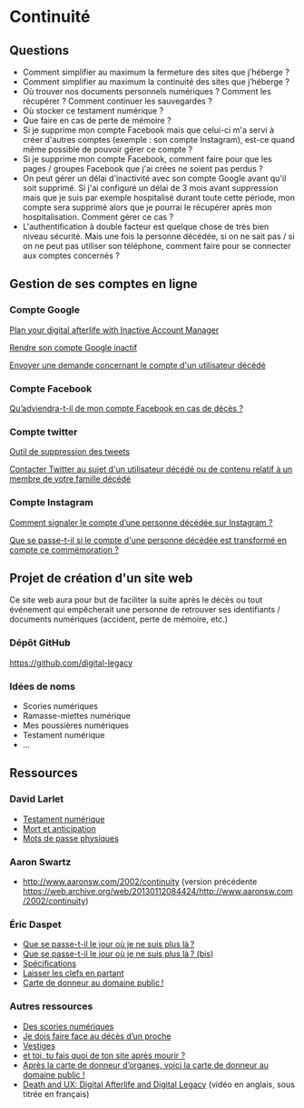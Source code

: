 # Continuité

## Questions 

* Comment simplifier au maximum la fermeture des sites que j’héberge ? 
* Comment simplifier au maximum la continuité des sites que j’héberge ? 
* Où trouver nos documents personnels numériques ? Comment les récupérer ? Comment continuer les sauvegardes ?
* Où stocker ce testament numérique ? 
* Que faire en cas de perte de mémoire ?
* Si je supprime mon compte Facebook mais que celui-ci m'a servi à créer d'autres comptes (exemple : son compte Instagram), est-ce quand même possible de pouvoir gérer ce compte ? 
* Si je supprime mon compte Facebook, comment faire pour que les pages / groupes Facebook que j'ai crées ne soient pas perdus ? 
* On peut gérer un délai d'inactivité avec son compte Google avant qu'il soit supprimé. Si j'ai configuré un délai de 3 mois avant suppression mais que je suis par exemple hospitalisé durant toute cette période, mon compte sera supprimé alors que je pourrai le récupérer après mon hospitalisation. Comment gérer ce cas ? 
* L'authentification à double facteur est quelque chose de très bien niveau sécurité. Mais une fois la personne décédée, si on ne sait pas / si on ne peut pas utiliser son téléphone, comment faire pour se connecter aux comptes concernés ?

## Gestion de ses comptes en ligne 

### Compte Google 

[Plan your digital afterlife with Inactive Account Manager](http://dataliberation.blogspot.fr/2013/04/plan-your-digital-afterlife-with.html)

[Rendre son compte Google inactif](https://myaccount.google.com/u/1/inactive)

[Envoyer une demande concernant le compte d'un utilisateur décédé](https://support.google.com/accounts/troubleshooter/6357590?hl=fr)

### Compte Facebook 

[Qu’adviendra-t-il de mon compte Facebook en cas de décès ?](https://www.facebook.com/help/103897939701143)

### Compte twitter 

[Outil de suppression des tweets](https://github.com/edas/TweetDeletion)

[Contacter Twitter au sujet d'un utilisateur décédé ou de contenu relatif à un membre de votre famille décédé](https://support.twitter.com/articles/20169423)

### Compte Instagram

[Comment signaler le compte d’une personne décédée sur Instagram ?](https://help.instagram.com/264154560391256)

[Que se passe-t-il si le compte d'une personne décédée est transformé en compte ce commémoration ?](https://help.instagram.com/231764660354188)

## Projet de création d'un site web
Ce site web aura pour but de faciliter la suite après le décès ou tout événement qui empêcherait une personne de retrouver ses identifiants / documents numériques (accident, perte de mémoire, etc.)

### Dépôt GitHub
https://github.com/digital-legacy

### Idées de noms 
* Scories numériques
* Ramasse-miettes numérique
* Mes poussières numériques 
* Testament numérique
* ... 

## Ressources 
### David Larlet
* [Testament numérique](https://larlet.fr/david/blog/2013/testament-numerique/)
* [Mort et anticipation](https://larlet.fr/david/blog/2013/mort-anticipation/)
* [Mots de passe physiques](https://larlet.fr/david/blog/2016/mots-passe-physiques/)

### Aaron Swartz
* http://www.aaronsw.com/2002/continuity (version précédente https://web.archive.org/web/20130112084424/http://www.aaronsw.com/2002/continuity)

### Éric Daspet 
* [Que se passe-t-il le jour où je ne suis plus là ?](https://n.survol.fr/n/que-se-passe-t-il-le-jour-ou-je-ne-suis-plus-la)
* [Que se passe-t-il le jour où je ne suis plus là ? (bis)](https://n.survol.fr/n/que-se-passe-t-il-le-jour-ou-je-ne-suis-plus-la-bis)
* [Spécifications](https://docs.google.com/document/d/1hn_WQAcR3kjW_HRWGjbaYCMxDu60h3lMQyyRE_urTNk/edit)
* [Laisser les clefs en partant](https://n.survol.fr/n/laisser-les-clefs-en-partant)
* [Carte de donneur au domaine public !](https://n.survol.fr/n/carte-de-donneur-au-domaine-public)

### Autres ressources
* [Des scories numériques](http://www.la-grange.net/2013/01/18/testament)
* [Je dois faire face au décès d’un proche](https://www.service-public.fr/particuliers/vosdroits/F16507)
* [Vestiges](http://www.cecilearen.es/2013/02/vestiges/)
* [et toi, tu fais quoi de ton site après mourir ?](http://www.tierslivre.net/spip/spip.php?article3389)
* [Après la carte de donneur d’organes, voici la carte de donneur au domaine public !](https://scinfolex.com/2010/12/05/apres-la-carte-de-donneur-dorganes-voici-la-carte-de-donneur-au-domaine-public/)
* [Death and UX: Digital Afterlife and Digital Legacy](https://www.paris-web.fr/2015/conferences/death-and-ux-digital-afterlife-and-digital-legacy.php) (vidéo en anglais, sous titrée en français)

